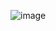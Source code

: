 
![image](https://user-images.githubusercontent.com/79676872/110900741-32e4d280-833e-11eb-925f-e0b78bd7dbed.png)
